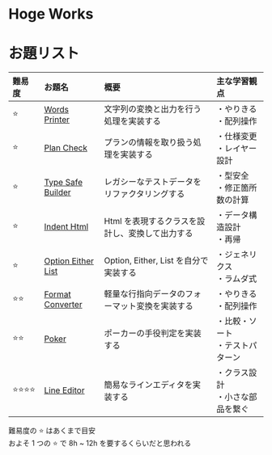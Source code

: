 # Hoge Works
# お題リスト
難易度                   | お題名                                             | 概要                                            | 主な学習観点                      
:--                      | :--                                                | :--                                             | :--                               
:star:                   | [Words Printer](./2019-09-words-printer)           | 文字列の変換と出力を行う処理を実装する          | ・やりきる<br>・配列操作          
:star:                   | [Plan Check](./2016-07-plan-check)                 | プランの情報を取り扱う処理を実装する            | ・仕様変更<br>・レイヤー設計      
:star:                   | [Type Safe Builder](./2017-07-type-safe-builder)   | レガシーなテストデータをリファクタリングする    | ・型安全<br>・修正箇所数の計算    
:star:                   | [Indent Html](./2018-01-indent-html)               | Html を表現するクラスを設計し、変換して出力する | ・データ構造設計<br>・再帰        
:star:                   | [Option Either List](./2017-07-option-either-list) | Option, Either, List を自分で実装する           | ・ジェネリクス<br>・ラムダ式
:star::star:             | [Format Converter](./2019-09-format-converter)     | 軽量な行指向データのフォーマット変換を実装する  | ・やりきる<br>・配列操作          
:star::star:             | [Poker](./2016-07-poker)                           | ポーカーの手役判定を実装する                    | ・比較・ソート<br>・テストパターン
:star::star::star::star: | [Line Editor](./2019-09-line-editor)               | 簡易なラインエディタを実装する                  | ・クラス設計<br>・小さな部品を繋ぐ

難易度の :star: はあくまで目安  
およそ 1 つの :star: で 8h ~ 12h を要するくらいだと思われる

